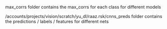 max_corrs folder contains the max_corrs for each class for different models

/accounts/projects/vision/scratch/yu_dl/raaz.rsk/cnns_preds folder contains the predictions / labels / features for different nets